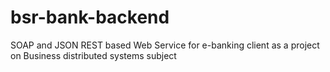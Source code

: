 # bsr-bank-backend
SOAP and JSON REST based Web Service for e-banking client as a project on Business distributed systems subject
